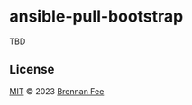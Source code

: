# ansible-pull-bootstrap

TBD

## License

[MIT](license.md) © 2023 [Brennan Fee](https://github.com/brennanfee)
